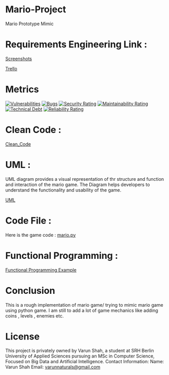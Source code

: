 # Mario-Project
Mario Prototype Mimic

# Requirements Engineering Link : 
[Screenshots](https://github.com/DdizzyMe/Mario-Project/blob/043e4daf163dda9f4d3306456a1bf2624e053a22/MarioDoppelganger%20_%20Trello.pdf)

[Trello](https://trello.com/invite/b/nRZ8qUZv/ATTIb32510dd15c3c076e189deee9bd4f62fD4849449/mariodoppelganger)

# Metrics
[![Vulnerabilities](https://sonarcloud.io/api/project_badges/measure?project=DdizzyMe_Mario-Project&metric=vulnerabilities)](https://sonarcloud.io/summary/new_code?id=DdizzyMe_Mario-Project)
[![Bugs](https://sonarcloud.io/api/project_badges/measure?project=DdizzyMe_Mario-Project&metric=bugs)](https://sonarcloud.io/summary/new_code?id=DdizzyMe_Mario-Project)
[![Security Rating](https://sonarcloud.io/api/project_badges/measure?project=DdizzyMe_Mario-Project&metric=security_rating)](https://sonarcloud.io/summary/new_code?id=DdizzyMe_Mario-Project)
[![Maintainability Rating](https://sonarcloud.io/api/project_badges/measure?project=DdizzyMe_Mario-Project&metric=sqale_rating)](https://sonarcloud.io/summary/new_code?id=DdizzyMe_Mario-Project)
[![Technical Debt](https://sonarcloud.io/api/project_badges/measure?project=DdizzyMe_Mario-Project&metric=sqale_index)](https://sonarcloud.io/summary/new_code?id=DdizzyMe_Mario-Project)
[![Reliability Rating](https://sonarcloud.io/api/project_badges/measure?project=DdizzyMe_Mario-Project&metric=reliability_rating)](https://sonarcloud.io/summary/new_code?id=DdizzyMe_Mario-Project)

# Clean Code :
[Clean_Code](https://github.com/DdizzyMe/Mario-Project/blob/e0056be050eb60842abb5380c976039a44f2493e/cleandcodepdf.pdf)

# UML :
UML diagram provides a visual representation of thr structure and function and interaction of the mario game.
The Diagram helps developers to understand the functionality and usability of the game.

[UML](https://github.com/DdizzyMe/Mario-Project/blob/d602abdbfb32c60edbf1e33b8571417a00ee3753/uml%20diagram.png)

# Code File :
 Here is the game code : [mario.py](https://github.com/DdizzyMe/Mario-Project/blob/059a7c01d2eef108d8abcf1db32b6326db39b3aa/mario.py)

# Functional Programming :
[Functional Programming Example](https://github.com/DdizzyMe/Mario-Project/blob/111da9e48811a249912965f7fe1732dd7ff03b3e/pasta.py)

# Conclusion 
This is a rough implementation of mario game/ trying to mimic mario game using python game. I am still to add a lot of game mechanics like adding coins , levels , enemies etc.

 # License
This project is privately owned by Varun Shah, a student at SRH Berlin University of Applied Sciences pursuing an MSc in Computer Science, Focused on Big Data and Artificial Intelligence.
Contact Information:
Name: Varun Shah
Email: varunnaturals@gmail.com


